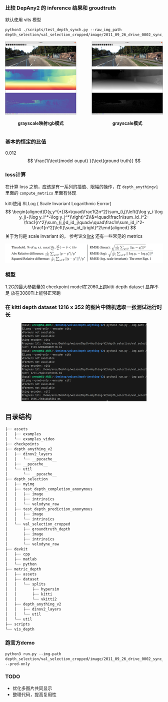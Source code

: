 ### 比较 DepAny2 的 inference 结果和 groudtruth
默认使用 vits 模型
```
python3 ./scripts/test_depth_synch.py --raw_img_path depth_selection/val_selection_cropped/image/2011_09_26_drive_0002_sync_image_0000000005_image_02.png
```

<div style="display: flex; justify-content: space-between; align-items: center;">
  <div style="text-align: center; width: 45%;">
    <img src="assets/weison/02.png" alt="Image 1" style="width: 100%;"/>
    <p><strong>grayscale映射rgb模式</strong></p>
  </div>
  <div style="text-align: center; width: 45%;">
    <img src="assets/weison/03.png" alt="Image 2" style="width: 100%;"/>
    <p><strong>grayscale模式</strong></p>
  </div>
</div>

### 基本的恒定的比值

0.012
$$
\frac{1/\text{model ouput} }{\text{ground truth}}
$$
### loss计算
在计算 loss 之前，应该是有一系列的插值、限幅的操作，在 ```depth_anythingv1``` 里面的 ```compute_metrics``` 里面有体现

kitti使用 SLLog ( Scale Invariant Logarithmic Eorror)
$$
\begin{aligned}D(y,y^{*})&=\quad\frac1{2n^2}\sum_{i,j}\left((\log y_i-\log y_j)-(\log y_i^*-\log y_j^*)\right)^2\\&=\quad\frac1n\sum_id_i^2-\frac1{n^2}\sum_{i,j}d_id_j\quad=\quad\frac1n\sum_id_i^2-\frac1{n^2}\left(\sum_id_i\right)^2\end{aligned}
$$
关于为何是 scale invariant 的， 参考论文[link](https://proceedings.neurips.cc/paper_files/paper/2014/file/7bccfde7714a1ebadf06c5f4cea752c1-Paper.pdf)
 还有一些常见的 metrics

 ![alt text](assets/image.png)
### 模型
1.2G的最大参数量的 checkpoint model在2060上跑kitti depth dataset 显存不足
放在3080Ti上能够正常跑

### 在 kitti depth dataset 1216 x 352 的图片中随机选取一张测试运行时长
<div style="text-align:center;">
 <img src="assets/weison/01.png" width="400" height="250">
</div>


## 目录结构

```
├── assets
│   ├── examples
│   └── examples_video
├── checkpoints
├── depth_anything_v2
│   ├── dinov2_layers
│   │   └── __pycache__
│   ├── __pycache__
│   └── util
│       └── __pycache__
├── depth_selection
│   ├── myimg
│   ├── test_depth_completion_anonymous
│   │   ├── image
│   │   ├── intrinsics
│   │   └── velodyne_raw
│   ├── test_depth_prediction_anonymous
│   │   ├── image
│   │   └── intrinsics
│   └── val_selection_cropped
│       ├── groundtruth_depth
│       ├── image
│       ├── intrinsics
│       └── velodyne_raw
├── devkit
│   ├── cpp
│   ├── matlab
│   └── python
├── metric_depth
│   ├── assets
│   ├── dataset
│   │   └── splits
│   │       ├── hypersim
│   │       ├── kitti
│   │       └── vkitti2
│   ├── depth_anything_v2
│   │   ├── dinov2_layers
│   │   └── util
│   └── util
├── scripts
└── vis_depth
```


### 跑官方demo
```
python3 run.py --img-path depth_selection/val_selection_cropped/image/2011_09_26_drive_0002_sync_image_0000000008_image_03.png --pred-only 
```

### TODO
- 优化多图片共同显示
- 整理代码，提高复用性